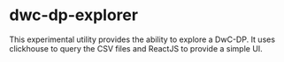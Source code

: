# dwc-dp-explorer

This experimental utility provides the ability to explore a DwC-DP. It uses clickhouse to query the CSV files and ReactJS to provide a simple UI.

